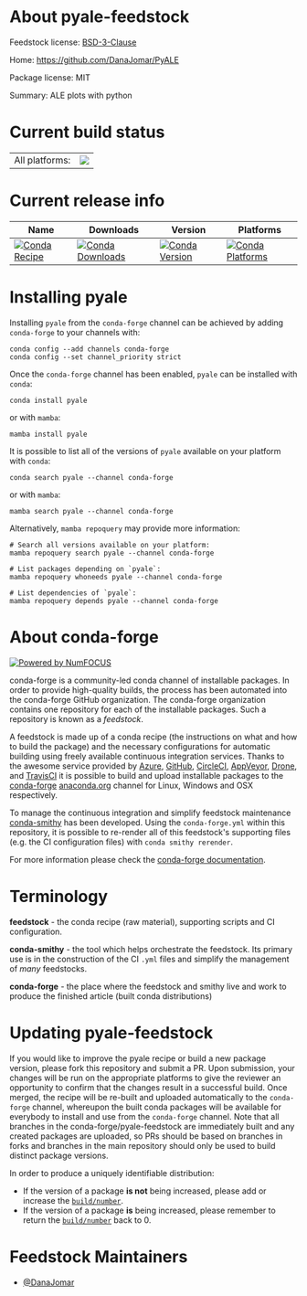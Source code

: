 About pyale-feedstock
=====================

Feedstock license: [BSD-3-Clause](https://github.com/conda-forge/pyale-feedstock/blob/main/LICENSE.txt)

Home: https://github.com/DanaJomar/PyALE

Package license: MIT

Summary: ALE plots with python

Current build status
====================


<table><tr><td>All platforms:</td>
    <td>
      <a href="https://dev.azure.com/conda-forge/feedstock-builds/_build/latest?definitionId=20180&branchName=main">
        <img src="https://dev.azure.com/conda-forge/feedstock-builds/_apis/build/status/pyale-feedstock?branchName=main">
      </a>
    </td>
  </tr>
</table>

Current release info
====================

| Name | Downloads | Version | Platforms |
| --- | --- | --- | --- |
| [![Conda Recipe](https://img.shields.io/badge/recipe-pyale-green.svg)](https://anaconda.org/conda-forge/pyale) | [![Conda Downloads](https://img.shields.io/conda/dn/conda-forge/pyale.svg)](https://anaconda.org/conda-forge/pyale) | [![Conda Version](https://img.shields.io/conda/vn/conda-forge/pyale.svg)](https://anaconda.org/conda-forge/pyale) | [![Conda Platforms](https://img.shields.io/conda/pn/conda-forge/pyale.svg)](https://anaconda.org/conda-forge/pyale) |

Installing pyale
================

Installing `pyale` from the `conda-forge` channel can be achieved by adding `conda-forge` to your channels with:

```
conda config --add channels conda-forge
conda config --set channel_priority strict
```

Once the `conda-forge` channel has been enabled, `pyale` can be installed with `conda`:

```
conda install pyale
```

or with `mamba`:

```
mamba install pyale
```

It is possible to list all of the versions of `pyale` available on your platform with `conda`:

```
conda search pyale --channel conda-forge
```

or with `mamba`:

```
mamba search pyale --channel conda-forge
```

Alternatively, `mamba repoquery` may provide more information:

```
# Search all versions available on your platform:
mamba repoquery search pyale --channel conda-forge

# List packages depending on `pyale`:
mamba repoquery whoneeds pyale --channel conda-forge

# List dependencies of `pyale`:
mamba repoquery depends pyale --channel conda-forge
```


About conda-forge
=================

[![Powered by
NumFOCUS](https://img.shields.io/badge/powered%20by-NumFOCUS-orange.svg?style=flat&colorA=E1523D&colorB=007D8A)](https://numfocus.org)

conda-forge is a community-led conda channel of installable packages.
In order to provide high-quality builds, the process has been automated into the
conda-forge GitHub organization. The conda-forge organization contains one repository
for each of the installable packages. Such a repository is known as a *feedstock*.

A feedstock is made up of a conda recipe (the instructions on what and how to build
the package) and the necessary configurations for automatic building using freely
available continuous integration services. Thanks to the awesome service provided by
[Azure](https://azure.microsoft.com/en-us/services/devops/), [GitHub](https://github.com/),
[CircleCI](https://circleci.com/), [AppVeyor](https://www.appveyor.com/),
[Drone](https://cloud.drone.io/welcome), and [TravisCI](https://travis-ci.com/)
it is possible to build and upload installable packages to the
[conda-forge](https://anaconda.org/conda-forge) [anaconda.org](https://anaconda.org/)
channel for Linux, Windows and OSX respectively.

To manage the continuous integration and simplify feedstock maintenance
[conda-smithy](https://github.com/conda-forge/conda-smithy) has been developed.
Using the ``conda-forge.yml`` within this repository, it is possible to re-render all of
this feedstock's supporting files (e.g. the CI configuration files) with ``conda smithy rerender``.

For more information please check the [conda-forge documentation](https://conda-forge.org/docs/).

Terminology
===========

**feedstock** - the conda recipe (raw material), supporting scripts and CI configuration.

**conda-smithy** - the tool which helps orchestrate the feedstock.
                   Its primary use is in the construction of the CI ``.yml`` files
                   and simplify the management of *many* feedstocks.

**conda-forge** - the place where the feedstock and smithy live and work to
                  produce the finished article (built conda distributions)


Updating pyale-feedstock
========================

If you would like to improve the pyale recipe or build a new
package version, please fork this repository and submit a PR. Upon submission,
your changes will be run on the appropriate platforms to give the reviewer an
opportunity to confirm that the changes result in a successful build. Once
merged, the recipe will be re-built and uploaded automatically to the
`conda-forge` channel, whereupon the built conda packages will be available for
everybody to install and use from the `conda-forge` channel.
Note that all branches in the conda-forge/pyale-feedstock are
immediately built and any created packages are uploaded, so PRs should be based
on branches in forks and branches in the main repository should only be used to
build distinct package versions.

In order to produce a uniquely identifiable distribution:
 * If the version of a package **is not** being increased, please add or increase
   the [``build/number``](https://docs.conda.io/projects/conda-build/en/latest/resources/define-metadata.html#build-number-and-string).
 * If the version of a package **is** being increased, please remember to return
   the [``build/number``](https://docs.conda.io/projects/conda-build/en/latest/resources/define-metadata.html#build-number-and-string)
   back to 0.

Feedstock Maintainers
=====================

* [@DanaJomar](https://github.com/DanaJomar/)

